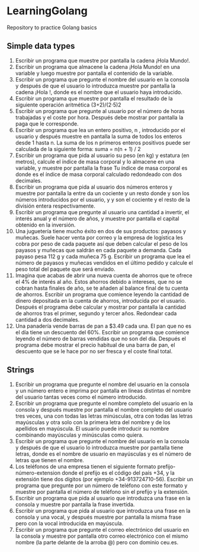 # LearningGolang
Repository to practice Golang basics

## Simple data types

1. Escribir un programa que muestre por pantalla la cadena ¡Hola Mundo!.
2. Escribir un programa que almacene la cadena ¡Hola Mundo! en una variable y luego muestre por pantalla el contenido de la variable.
3. Escribir un programa que pregunte el nombre del usuario en la consola y después de que el usuario lo introduzca muestre por pantalla la cadena ¡Hola <nombre>!, donde <nombre> es el nombre que el usuario haya introducido.
4. Escribir un programa que muestre por pantalla el resultado de la siguiente operación aritmética (3+2)/(2⋅5)2
5. Escribir un programa que pregunte al usuario por el número de horas trabajadas y el coste por hora. Después debe mostrar por pantalla la paga que le corresponde.
6. Escribir un programa que lea un entero positivo, n , introducido por el usuario y después muestre en pantalla la suma de todos los enteros desde 1 hasta n. La suma de los n primeros enteros positivos puede ser calculada de la siguiente forma: suma = n(n + 1) / 2
7. Escribir un programa que pida al usuario su peso (en kg) y estatura (en metros), calcule el índice de masa corporal y lo almacene en una variable, y muestre por pantalla la frase Tu índice de masa corporal es <imc> donde <imc> es el índice de masa corporal calculado redondeado con dos decimales.
8. Escribir un programa que pida al usuario dos números enteros y muestre por pantalla la <n> entre <m> da un cociente <c> y un resto <r> donde <n> y <m> son los números introducidos por el usuario, y <c> y <r> son el cociente y el resto de la división entera respectivamente.
9. Escribir un programa que pregunte al usuario una cantidad a invertir, el interés anual y el número de años, y muestre por pantalla el capital obtenido en la inversión.
10. Una juguetería tiene mucho éxito en dos de sus productos: payasos y muñecas. Suele hacer venta por correo y la empresa de logística les cobra por peso de cada paquete así que deben calcular el peso de los payasos y muñecas que saldrán en cada paquete a demanda. Cada payaso pesa 112 g y cada muñeca 75 g. Escribir un programa que lea el número de payasos y muñecas vendidos en el último pedido y calcule el peso total del paquete que será enviado.
11. Imagina que acabas de abrir una nueva cuenta de ahorros que te ofrece el 4% de interés al año. Estos ahorros debido a intereses, que no se cobran hasta finales de año, se te añaden al balance final de tu cuenta de ahorros. Escribir un programa que comience leyendo la cantidad de dinero depositada en la cuenta de ahorros, introducida por el usuario. Después el programa debe calcular y mostrar por pantalla la cantidad de ahorros tras el primer, segundo y tercer años. Redondear cada cantidad a dos decimales.
12. Una panadería vende barras de pan a $3.49 cada una. El pan que no es el día tiene un descuento del 60%. Escribir un programa que comience leyendo el número de barras vendidas que no son del día. Después el programa debe mostrar el precio habitual de una barra de pan, el descuento que se le hace por no ser fresca y el coste final total.

## Strings

1. Escribir un programa que pregunte el nombre del usuario en la consola y un número entero e imprima por pantalla en líneas distintas el nombre del usuario tantas veces como el número introducido.
2. Escribir un programa que pregunte el nombre completo del usuario en la consola y después muestre por pantalla el nombre completo del usuario tres veces, una con todas las letras minúsculas, otra con todas  las letras mayúsculas y otra solo con la primera letra del nombre y de los apellidos en mayúscula. El usuario puede introducir su nombre combinando mayúsculas y minúsculas como quiera.
3. Escribir un programa que pregunte el nombre del usuario en la consola y después de que el usuario lo introduzca muestre por pantalla <NOMBRE> tiene <n> letras, donde <NOMBRE> es el nombre de usuario en mayúsculas y <n> es el número de letras que tienen el nombre.
4. Los teléfonos de una empresa tienen el siguiente formato prefijo-número-extension donde el prefijo es el código del país +34, y la extensión tiene dos dígitos (por ejemplo +34-913724710-56). Escribir un programa que pregunte por un número de teléfono con este formato y muestre por pantalla el número de teléfono sin el prefijo y la extensión.
5. Escribir un programa que pida al usuario que introduzca una frase en la consola y muestre por pantalla la frase invertida.
6. Escribir un programa que pida al usuario que introduzca una frase en la consola y una vocal, y después muestre por pantalla la misma frase pero con la vocal introducida en mayúscula.
7. Escribir un programa que pregunte el correo electrónico del usuario en la consola y muestre por pantalla otro correo electrónico con el mismo nombre (la parte delante de la arroba @) pero con dominio ceu.es.